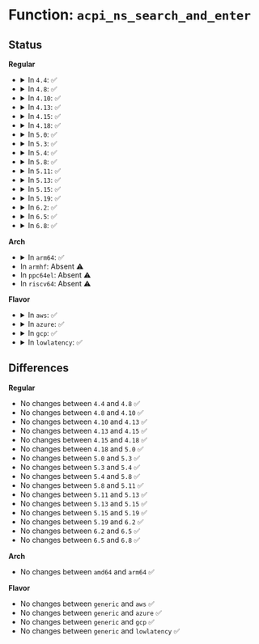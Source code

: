 # Function: <code>acpi_ns_search_and_enter</code>

## Status
<b>Regular</b>
<ul>
<li>
<details>
<summary>In <code>4.4</code>: ✅</summary>

```c
acpi_status acpi_ns_search_and_enter(u32 target_name, struct acpi_walk_state *walk_state, struct acpi_namespace_node *node, acpi_interpreter_mode interpreter_mode, acpi_object_type type, u32 flags, struct acpi_namespace_node **return_node);
```

**Collision:** Unique Global

**Inline:** No

**Transformation:** False

**Instances:**

```
In drivers/acpi/acpica/nssearch.c (ffffffff8149ec37)
Location: drivers/acpi/acpica/nssearch.c:287
Inline: False
Direct callers:
  - drivers/acpi/acpica/nsaccess.c:acpi_ns_lookup
```
**Symbols:**

```
ffffffff8149ec37-ffffffff8149ede2: acpi_ns_search_and_enter (STB_GLOBAL)
```
</details>
</li>
<li>
<details>
<summary>In <code>4.8</code>: ✅</summary>

```c
acpi_status acpi_ns_search_and_enter(u32 target_name, struct acpi_walk_state *walk_state, struct acpi_namespace_node *node, acpi_interpreter_mode interpreter_mode, acpi_object_type type, u32 flags, struct acpi_namespace_node **return_node);
```

**Collision:** Unique Global

**Inline:** No

**Transformation:** False

**Instances:**

```
In drivers/acpi/acpica/nssearch.c (ffffffff814edf56)
Location: drivers/acpi/acpica/nssearch.c:287
Inline: False
Direct callers:
  - drivers/acpi/acpica/nsaccess.c:acpi_ns_lookup
```
**Symbols:**

```
ffffffff814edf56-ffffffff814ee0f7: acpi_ns_search_and_enter (STB_GLOBAL)
```
</details>
</li>
<li>
<details>
<summary>In <code>4.10</code>: ✅</summary>

```c
acpi_status acpi_ns_search_and_enter(u32 target_name, struct acpi_walk_state *walk_state, struct acpi_namespace_node *node, acpi_interpreter_mode interpreter_mode, acpi_object_type type, u32 flags, struct acpi_namespace_node **return_node);
```

**Collision:** Unique Global

**Inline:** No

**Transformation:** False

**Instances:**

```
In drivers/acpi/acpica/nssearch.c (ffffffff8151099f)
Location: drivers/acpi/acpica/nssearch.c:287
Inline: False
Direct callers:
  - drivers/acpi/acpica/nsaccess.c:acpi_ns_lookup
```
**Symbols:**

```
ffffffff8151099f-ffffffff81510b40: acpi_ns_search_and_enter (STB_GLOBAL)
```
</details>
</li>
<li>
<details>
<summary>In <code>4.13</code>: ✅</summary>

```c
acpi_status acpi_ns_search_and_enter(u32 target_name, struct acpi_walk_state *walk_state, struct acpi_namespace_node *node, acpi_interpreter_mode interpreter_mode, acpi_object_type type, u32 flags, struct acpi_namespace_node **return_node);
```

**Collision:** Unique Global

**Inline:** No

**Transformation:** False

**Instances:**

```
In drivers/acpi/acpica/nssearch.c (ffffffff8152105f)
Location: drivers/acpi/acpica/nssearch.c:287
Inline: False
Direct callers:
  - drivers/acpi/acpica/nsaccess.c:acpi_ns_lookup
```
**Symbols:**

```
ffffffff8152105f-ffffffff815211fe: acpi_ns_search_and_enter (STB_GLOBAL)
```
</details>
</li>
<li>
<details>
<summary>In <code>4.15</code>: ✅</summary>

```c
acpi_status acpi_ns_search_and_enter(u32 target_name, struct acpi_walk_state *walk_state, struct acpi_namespace_node *node, acpi_interpreter_mode interpreter_mode, acpi_object_type type, u32 flags, struct acpi_namespace_node **return_node);
```

**Collision:** Unique Global

**Inline:** No

**Transformation:** False

**Instances:**

```
In drivers/acpi/acpica/nssearch.c (ffffffff81574b91)
Location: drivers/acpi/acpica/nssearch.c:287
Inline: False
Direct callers:
  - drivers/acpi/acpica/nsaccess.c:acpi_ns_lookup
```
**Symbols:**

```
ffffffff81574b91-ffffffff81575065: acpi_ns_search_and_enter (STB_GLOBAL)
```
</details>
</li>
<li>
<details>
<summary>In <code>4.18</code>: ✅</summary>

```c
acpi_status acpi_ns_search_and_enter(u32 target_name, struct acpi_walk_state *walk_state, struct acpi_namespace_node *node, acpi_interpreter_mode interpreter_mode, acpi_object_type type, u32 flags, struct acpi_namespace_node **return_node);
```

**Collision:** Unique Global

**Inline:** No

**Transformation:** False

**Instances:**

```
In drivers/acpi/acpica/nssearch.c (ffffffff815abb06)
Location: drivers/acpi/acpica/nssearch.c:251
Inline: False
Direct callers:
  - drivers/acpi/acpica/nsaccess.c:acpi_ns_lookup
```
**Symbols:**

```
ffffffff815abb06-ffffffff815abfda: acpi_ns_search_and_enter (STB_GLOBAL)
```
</details>
</li>
<li>
<details>
<summary>In <code>5.0</code>: ✅</summary>

```c
acpi_status acpi_ns_search_and_enter(u32 target_name, struct acpi_walk_state *walk_state, struct acpi_namespace_node *node, acpi_interpreter_mode interpreter_mode, acpi_object_type type, u32 flags, struct acpi_namespace_node **return_node);
```

**Collision:** Unique Global

**Inline:** No

**Transformation:** False

**Instances:**

```
In drivers/acpi/acpica/nssearch.c (ffffffff815c4b09)
Location: drivers/acpi/acpica/nssearch.c:251
Inline: False
Direct callers:
  - drivers/acpi/acpica/nsaccess.c:acpi_ns_lookup
```
**Symbols:**

```
ffffffff815c4b09-ffffffff815c4fd1: acpi_ns_search_and_enter (STB_GLOBAL)
```
</details>
</li>
<li>
<details>
<summary>In <code>5.3</code>: ✅</summary>

```c
acpi_status acpi_ns_search_and_enter(u32 target_name, struct acpi_walk_state *walk_state, struct acpi_namespace_node *node, acpi_interpreter_mode interpreter_mode, acpi_object_type type, u32 flags, struct acpi_namespace_node **return_node);
```

**Collision:** Unique Global

**Inline:** No

**Transformation:** False

**Instances:**

```
In drivers/acpi/acpica/nssearch.c (ffffffff815f63f0)
Location: drivers/acpi/acpica/nssearch.c:251
Inline: False
Direct callers:
  - drivers/acpi/acpica/nsaccess.c:acpi_ns_lookup
```
**Symbols:**

```
ffffffff815f63f0-ffffffff815f68b8: acpi_ns_search_and_enter (STB_GLOBAL)
```
</details>
</li>
<li>
<details>
<summary>In <code>5.4</code>: ✅</summary>

```c
acpi_status acpi_ns_search_and_enter(u32 target_name, struct acpi_walk_state *walk_state, struct acpi_namespace_node *node, acpi_interpreter_mode interpreter_mode, acpi_object_type type, u32 flags, struct acpi_namespace_node **return_node);
```

**Collision:** Unique Global

**Inline:** No

**Transformation:** False

**Instances:**

```
In drivers/acpi/acpica/nssearch.c (ffffffff81617894)
Location: drivers/acpi/acpica/nssearch.c:251
Inline: False
Direct callers:
  - drivers/acpi/acpica/nsaccess.c:acpi_ns_lookup
```
**Symbols:**

```
ffffffff81617894-ffffffff81617d5e: acpi_ns_search_and_enter (STB_GLOBAL)
```
</details>
</li>
<li>
<details>
<summary>In <code>5.8</code>: ✅</summary>

```c
acpi_status acpi_ns_search_and_enter(u32 target_name, struct acpi_walk_state *walk_state, struct acpi_namespace_node *node, acpi_interpreter_mode interpreter_mode, acpi_object_type type, u32 flags, struct acpi_namespace_node **return_node);
```

**Collision:** Unique Global

**Inline:** No

**Transformation:** False

**Instances:**

```
In drivers/acpi/acpica/nssearch.c (ffffffff816c3f72)
Location: drivers/acpi/acpica/nssearch.c:251
Inline: False
Direct callers:
  - drivers/acpi/acpica/nsaccess.c:acpi_ns_lookup
```
**Symbols:**

```
ffffffff816c3f72-ffffffff816c4274: acpi_ns_search_and_enter (STB_GLOBAL)
```
</details>
</li>
<li>
<details>
<summary>In <code>5.11</code>: ✅</summary>

```c
acpi_status acpi_ns_search_and_enter(u32 target_name, struct acpi_walk_state *walk_state, struct acpi_namespace_node *node, acpi_interpreter_mode interpreter_mode, acpi_object_type type, u32 flags, struct acpi_namespace_node **return_node);
```

**Collision:** Unique Global

**Inline:** No

**Transformation:** False

**Instances:**

```
In drivers/acpi/acpica/nssearch.c (ffffffff816e1fc4)
Location: drivers/acpi/acpica/nssearch.c:251
Inline: False
Direct callers:
  - drivers/acpi/acpica/nsaccess.c:acpi_ns_lookup
```
**Symbols:**

```
ffffffff816e1fc4-ffffffff816e22c6: acpi_ns_search_and_enter (STB_GLOBAL)
```
</details>
</li>
<li>
<details>
<summary>In <code>5.13</code>: ✅</summary>

```c
acpi_status acpi_ns_search_and_enter(u32 target_name, struct acpi_walk_state *walk_state, struct acpi_namespace_node *node, acpi_interpreter_mode interpreter_mode, acpi_object_type type, u32 flags, struct acpi_namespace_node **return_node);
```

**Collision:** Unique Global

**Inline:** No

**Transformation:** False

**Instances:**

```
In drivers/acpi/acpica/nssearch.c (ffffffff816c3eb4)
Location: drivers/acpi/acpica/nssearch.c:251
Inline: False
Direct callers:
  - drivers/acpi/acpica/nsaccess.c:acpi_ns_lookup
```
**Symbols:**

```
ffffffff816c3eb4-ffffffff816c41b6: acpi_ns_search_and_enter (STB_GLOBAL)
```
</details>
</li>
<li>
<details>
<summary>In <code>5.15</code>: ✅</summary>

```c
acpi_status acpi_ns_search_and_enter(u32 target_name, struct acpi_walk_state *walk_state, struct acpi_namespace_node *node, acpi_interpreter_mode interpreter_mode, acpi_object_type type, u32 flags, struct acpi_namespace_node **return_node);
```

**Collision:** Unique Global

**Inline:** No

**Transformation:** False

**Instances:**

```
In drivers/acpi/acpica/nssearch.c (ffffffff8173b1e8)
Location: drivers/acpi/acpica/nssearch.c:251
Inline: False
Direct callers:
  - drivers/acpi/acpica/nsaccess.c:acpi_ns_lookup
```
**Symbols:**

```
ffffffff8173b1e8-ffffffff8173b4ea: acpi_ns_search_and_enter (STB_GLOBAL)
```
</details>
</li>
<li>
<details>
<summary>In <code>5.19</code>: ✅</summary>

```c
acpi_status acpi_ns_search_and_enter(u32 target_name, struct acpi_walk_state *walk_state, struct acpi_namespace_node *node, acpi_interpreter_mode interpreter_mode, acpi_object_type type, u32 flags, struct acpi_namespace_node **return_node);
```

**Collision:** Unique Global

**Inline:** No

**Transformation:** False

**Instances:**

```
In drivers/acpi/acpica/nssearch.c (ffffffff8186c80b)
Location: drivers/acpi/acpica/nssearch.c:251
Inline: False
Direct callers:
  - drivers/acpi/acpica/nsaccess.c:acpi_ns_lookup
```
**Symbols:**

```
ffffffff8186c80b-ffffffff8186cb15: acpi_ns_search_and_enter (STB_GLOBAL)
```
</details>
</li>
<li>
<details>
<summary>In <code>6.2</code>: ✅</summary>

```c
acpi_status acpi_ns_search_and_enter(u32 target_name, struct acpi_walk_state *walk_state, struct acpi_namespace_node *node, acpi_interpreter_mode interpreter_mode, acpi_object_type type, u32 flags, struct acpi_namespace_node **return_node);
```

**Collision:** Unique Global

**Inline:** No

**Transformation:** False

**Instances:**

```
In drivers/acpi/acpica/nssearch.c (ffffffff819ac180)
Location: drivers/acpi/acpica/nssearch.c:251
Inline: False
Direct callers:
  - drivers/acpi/acpica/nsaccess.c:acpi_ns_lookup
  - drivers/acpi/acpica/nsaccess.c:acpi_ns_lookup
```
**Symbols:**

```
ffffffff819ac180-ffffffff819ac50c: acpi_ns_search_and_enter (STB_GLOBAL)
```
</details>
</li>
<li>
<details>
<summary>In <code>6.5</code>: ✅</summary>

```c
acpi_status acpi_ns_search_and_enter(u32 target_name, struct acpi_walk_state *walk_state, struct acpi_namespace_node *node, acpi_interpreter_mode interpreter_mode, acpi_object_type type, u32 flags, struct acpi_namespace_node **return_node);
```

**Collision:** Unique Global

**Inline:** No

**Transformation:** False

**Instances:**

```
In drivers/acpi/acpica/nssearch.c (ffffffff819f3040)
Location: drivers/acpi/acpica/nssearch.c:251
Inline: False
Direct callers:
  - drivers/acpi/acpica/nsaccess.c:acpi_ns_lookup
  - drivers/acpi/acpica/nsaccess.c:acpi_ns_lookup
```
**Symbols:**

```
ffffffff819f3040-ffffffff819f33cc: acpi_ns_search_and_enter (STB_GLOBAL)
```
</details>
</li>
<li>
<details>
<summary>In <code>6.8</code>: ✅</summary>

```c
acpi_status acpi_ns_search_and_enter(u32 target_name, struct acpi_walk_state *walk_state, struct acpi_namespace_node *node, acpi_interpreter_mode interpreter_mode, acpi_object_type type, u32 flags, struct acpi_namespace_node **return_node);
```

**Collision:** Unique Global

**Inline:** No

**Transformation:** False

**Instances:**

```
In drivers/acpi/acpica/nssearch.c (ffffffff81a3de60)
Location: drivers/acpi/acpica/nssearch.c:251
Inline: False
Direct callers:
  - drivers/acpi/acpica/nsaccess.c:acpi_ns_lookup
  - drivers/acpi/acpica/nsaccess.c:acpi_ns_lookup
```
**Symbols:**

```
ffffffff81a3de60-ffffffff81a3e1ec: acpi_ns_search_and_enter (STB_GLOBAL)
```
</details>
</li>
</ul>
<b>Arch</b>
<ul>
<li>
<details>
<summary>In <code>arm64</code>: ✅</summary>

```c
acpi_status acpi_ns_search_and_enter(u32 target_name, struct acpi_walk_state *walk_state, struct acpi_namespace_node *node, acpi_interpreter_mode interpreter_mode, acpi_object_type type, u32 flags, struct acpi_namespace_node **return_node);
```

**Collision:** Unique Global

**Inline:** No

**Transformation:** False

**Instances:**

```
In drivers/acpi/acpica/nssearch.c (ffff80001078fbb4)
Location: drivers/acpi/acpica/nssearch.c:251
Inline: False
Direct callers:
  - drivers/acpi/acpica/nsaccess.c:acpi_ns_lookup
```
**Symbols:**

```
ffff80001078fbb4-ffff80001078fd70: acpi_ns_search_and_enter (STB_GLOBAL)
```
</details>
</li>
<li>
In <code>armhf</code>: Absent ⚠️
</li>
<li>
In <code>ppc64el</code>: Absent ⚠️
</li>
<li>
In <code>riscv64</code>: Absent ⚠️
</li>
</ul>
<b>Flavor</b>
<ul>
<li>
<details>
<summary>In <code>aws</code>: ✅</summary>

```c
acpi_status acpi_ns_search_and_enter(u32 target_name, struct acpi_walk_state *walk_state, struct acpi_namespace_node *node, acpi_interpreter_mode interpreter_mode, acpi_object_type type, u32 flags, struct acpi_namespace_node **return_node);
```

**Collision:** Unique Global

**Inline:** No

**Transformation:** False

**Instances:**

```
In drivers/acpi/acpica/nssearch.c (ffffffff815f565d)
Location: drivers/acpi/acpica/nssearch.c:251
Inline: False
Direct callers:
  - drivers/acpi/acpica/nsaccess.c:acpi_ns_lookup
```
**Symbols:**

```
ffffffff815f565d-ffffffff815f580a: acpi_ns_search_and_enter (STB_GLOBAL)
```
</details>
</li>
<li>
<details>
<summary>In <code>azure</code>: ✅</summary>

```c
acpi_status acpi_ns_search_and_enter(u32 target_name, struct acpi_walk_state *walk_state, struct acpi_namespace_node *node, acpi_interpreter_mode interpreter_mode, acpi_object_type type, u32 flags, struct acpi_namespace_node **return_node);
```

**Collision:** Unique Global

**Inline:** No

**Transformation:** False

**Instances:**

```
In drivers/acpi/acpica/nssearch.c (ffffffff815e0bdc)
Location: drivers/acpi/acpica/nssearch.c:251
Inline: False
Direct callers:
  - drivers/acpi/acpica/nsaccess.c:acpi_ns_lookup
```
**Symbols:**

```
ffffffff815e0bdc-ffffffff815e0d89: acpi_ns_search_and_enter (STB_GLOBAL)
```
</details>
</li>
<li>
<details>
<summary>In <code>gcp</code>: ✅</summary>

```c
acpi_status acpi_ns_search_and_enter(u32 target_name, struct acpi_walk_state *walk_state, struct acpi_namespace_node *node, acpi_interpreter_mode interpreter_mode, acpi_object_type type, u32 flags, struct acpi_namespace_node **return_node);
```

**Collision:** Unique Global

**Inline:** No

**Transformation:** False

**Instances:**

```
In drivers/acpi/acpica/nssearch.c (ffffffff8160bb74)
Location: drivers/acpi/acpica/nssearch.c:251
Inline: False
Direct callers:
  - drivers/acpi/acpica/nsaccess.c:acpi_ns_lookup
```
**Symbols:**

```
ffffffff8160bb74-ffffffff8160c03e: acpi_ns_search_and_enter (STB_GLOBAL)
```
</details>
</li>
<li>
<details>
<summary>In <code>lowlatency</code>: ✅</summary>

```c
acpi_status acpi_ns_search_and_enter(u32 target_name, struct acpi_walk_state *walk_state, struct acpi_namespace_node *node, acpi_interpreter_mode interpreter_mode, acpi_object_type type, u32 flags, struct acpi_namespace_node **return_node);
```

**Collision:** Unique Global

**Inline:** No

**Transformation:** False

**Instances:**

```
In drivers/acpi/acpica/nssearch.c (ffffffff81625a24)
Location: drivers/acpi/acpica/nssearch.c:251
Inline: False
Direct callers:
  - drivers/acpi/acpica/nsaccess.c:acpi_ns_lookup
```
**Symbols:**

```
ffffffff81625a24-ffffffff81625eee: acpi_ns_search_and_enter (STB_GLOBAL)
```
</details>
</li>
</ul>

## Differences
<b>Regular</b>
<ul>
<li>
No changes between <code>4.4</code> and <code>4.8</code> ✅
</li>
<li>
No changes between <code>4.8</code> and <code>4.10</code> ✅
</li>
<li>
No changes between <code>4.10</code> and <code>4.13</code> ✅
</li>
<li>
No changes between <code>4.13</code> and <code>4.15</code> ✅
</li>
<li>
No changes between <code>4.15</code> and <code>4.18</code> ✅
</li>
<li>
No changes between <code>4.18</code> and <code>5.0</code> ✅
</li>
<li>
No changes between <code>5.0</code> and <code>5.3</code> ✅
</li>
<li>
No changes between <code>5.3</code> and <code>5.4</code> ✅
</li>
<li>
No changes between <code>5.4</code> and <code>5.8</code> ✅
</li>
<li>
No changes between <code>5.8</code> and <code>5.11</code> ✅
</li>
<li>
No changes between <code>5.11</code> and <code>5.13</code> ✅
</li>
<li>
No changes between <code>5.13</code> and <code>5.15</code> ✅
</li>
<li>
No changes between <code>5.15</code> and <code>5.19</code> ✅
</li>
<li>
No changes between <code>5.19</code> and <code>6.2</code> ✅
</li>
<li>
No changes between <code>6.2</code> and <code>6.5</code> ✅
</li>
<li>
No changes between <code>6.5</code> and <code>6.8</code> ✅
</li>
</ul>
<b>Arch</b>
<ul>
<li>
No changes between <code>amd64</code> and <code>arm64</code> ✅
</li>
</ul>
<b>Flavor</b>
<ul>
<li>
No changes between <code>generic</code> and <code>aws</code> ✅
</li>
<li>
No changes between <code>generic</code> and <code>azure</code> ✅
</li>
<li>
No changes between <code>generic</code> and <code>gcp</code> ✅
</li>
<li>
No changes between <code>generic</code> and <code>lowlatency</code> ✅
</li>
</ul>
